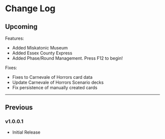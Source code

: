 # Change Log

## Upcoming

Features:
- Added Miskatonic Museum
- Added Essex County Express
- Added Phase/Round Management. Press F12 to begin!

Fixes:
- Fixes to Carnevale of Horrors card data
- Update Carnevale of Horrors Scenario decks
- Fix persistence of manually created cards

___

## Previous

### v1.0.0.1
- Initial Release
